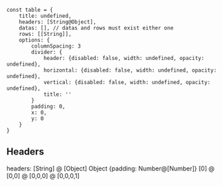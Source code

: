 ```
const table = {
    title: undefined,
    headers: [String@Object],
    datas: [], // datas and rows must exist either one
    rows: [[String]],
    options: {
        columnSpacing: 3
        divider: {
            header: {disabled: false, width: undefined, opacity: undefined},
            horizontal: {disabled: false, width: undefined, opacity: undefined},
            vertical: {disabled: false, width: undefined, opacity: undefined},
            title: ''
        }
        padding: 0,
        x: 0,
        y: 0
    }
}
```

## Headers

headers: [String] @ [Object]
Object {padding: Number@[Number]} [0] @ [0,0] @ [0,0,0] @ [0,0,0,1]
